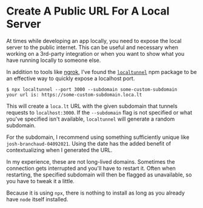 # Create A Public URL For A Local Server

At times while developing an app locally, you need to expose the local server
to the public internet. This can be useful and necessary when working on a
3rd-party integration or when you want to show what you have running locally to
someone else.

In addition to tools like [ngrok](https://ngrok.com/), I've found the
[`localtunnel`](https://github.com/localtunnel/localtunnel) npm package to be
an effective way to quickly expose a localhost port.

```
$ npx localtunnel --port 3000 --subdomain some-custom-subdomain
your url is: https://some-custom-subdomain.loca.lt
```

This will create a `loca.lt` URL with the given subdomain that tunnels
requests to `localhost:3000`. If the `--subdomain` flag is not specified or
what you've specified isn't available, `localtunnel` will generate a random
subdomain.

For the subdomain, I recommend using something sufficiently unique like
`josh-branchaud-04092021`. Using the date has the added benefit of
contextualizing when I generated the URL.

In my experience, these are not long-lived domains. Sometimes the connection
gets interrupted and you'll have to restart it. Often when restarting, the
specified subdomain will then be flagged as unavailable, so you have to tweak
it a little.

Because it is using `npx`, there is nothing to install as long as you already
have `node` itself installed.
